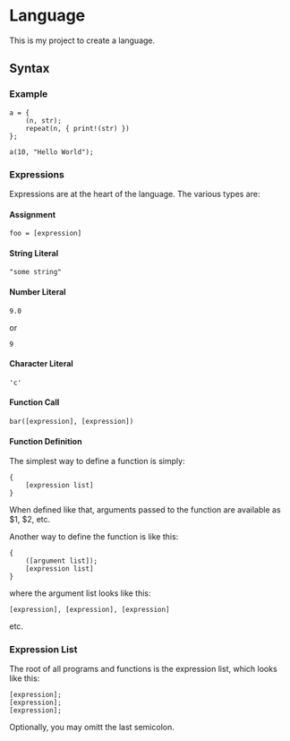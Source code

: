# Language

This is my project to create a language.

## Syntax

### Example

	a = {
		(n, str);
		repeat(n, { print!(str) })
	};

	a(10, "Hello World");

### Expressions

Expressions are at the heart of the language. The various types are:

#### Assignment

	foo = [expression]

#### String Literal

	"some string"

#### Number Literal

	9.0

or

	9

#### Character Literal

	'c'

#### Function Call

	bar([expression], [expression])

#### Function Definition

The simplest way to define a function is simply:

	{
		[expression list]
	}

When defined like that, arguments passed to the function are available as $1,
$2, etc.

Another way to define the function is like this:

	{
		([argument list]);
		[expression list]
	}

where the argument list looks like this:

	[expression], [expression], [expression]

etc.

### Expression List

The root of all programs and functions is the expression list, which looks like
this:

	[expression];
	[expression];
	[expression];

Optionally, you may omitt the last semicolon.
